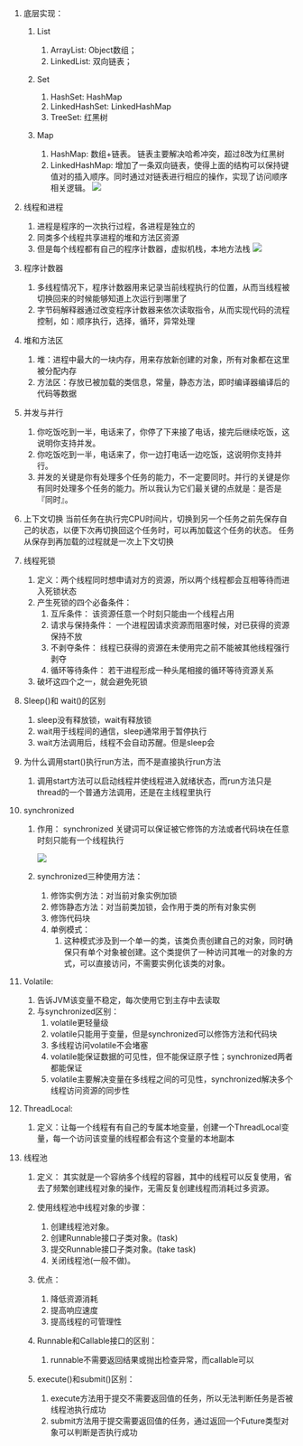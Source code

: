 1. 底层实现： 
	1. List
		1. ArrayList: Object数组； 
		2. LinkedList: 双向链表；

	2. Set
		1. HashSet: HashMap
		2. LinkedHashSet: LinkedHashMap
		3. TreeSet: 红黑树
	3. Map
		1. HashMap: 数组+链表。 链表主要解决哈希冲突，超过8改为红黑树
		2. LinkedHashMap: 增加了一条双向链表，使得上面的结构可以保持键值对的插入顺序。同时通过对链表进行相应的操作，实现了访问顺序相关逻辑。
		![](https://i.imgur.com/wN4Vh23.png)

2. 线程和进程
	1. 进程是程序的一次执行过程，各进程是独立的
	2. 同类多个线程共享进程的堆和方法区资源
	3. 但是每个线程都有自己的程序计数器，虚拟机栈，本地方法栈
		![](https://i.imgur.com/0TazcwD.png)

3. 程序计数器
	1. 多线程情况下，程序计数器用来记录当前线程执行的位置，从而当线程被切换回来的时候能够知道上次运行到哪里了
	2. 字节码解释器通过改变程序计数器来依次读取指令，从而实现代码的流程控制，如：顺序执行，选择，循环，异常处理
	

4. 堆和方法区	
	1. 堆：进程中最大的一块内存，用来存放新创建的对象，所有对象都在这里被分配内存
	2. 方法区：存放已被加载的类信息，常量，静态方法，即时编译器编译后的代码等数据


5. 并发与并行
	1. 你吃饭吃到一半，电话来了，你停了下来接了电话，接完后继续吃饭，这说明你支持并发。
	2. 你吃饭吃到一半，电话来了，你一边打电话一边吃饭，这说明你支持并行。
	3. 并发的关键是你有处理多个任务的能力，不一定要同时。并行的关键是你有同时处理多个任务的能力。所以我认为它们最关键的点就是：是否是『同时』。

6. 上下文切换
	当前任务在执行完CPU时间片，切换到另一个任务之前先保存自己的状态，以便下次再切换回这个任务时，可以再加载这个任务的状态。
	任务从保存到再加载的过程就是一次上下文切换

7. 线程死锁
	1. 定义：两个线程同时想申请对方的资源，所以两个线程都会互相等待而进入死锁状态
	2. 产生死锁的四个必备条件：
		1. 互斥条件：		该资源任意一个时刻只能由一个线程占用
		2. 请求与保持条件：   一个进程因请求资源而阻塞时候，对已获得的资源保持不放
		3. 不剥夺条件：       线程已获得的资源在未使用完之前不能被其他线程强行剥夺
		4. 循环等待条件：		若干进程形成一种头尾相接的循环等待资源关系
	3. 破坏这四个之一，就会避免死锁

8. Sleep()和 wait()的区别
	1. sleep没有释放锁，wait有释放锁
	2. wait用于线程间的通信，sleep通常用于暂停执行
	3. wait方法调用后，线程不会自动苏醒。但是sleep会

9. 为什么调用start()执行run方法，而不是直接执行run方法
	1. 调用start方法可以启动线程并使线程进入就绪状态，而run方法只是thread的一个普通方法调用，还是在主线程里执行

10. synchronized
	1. 作用： synchronized 关键词可以保证被它修饰的方法或者代码块在任意时刻只能有一个线程执行
	  	
		  ![](https://i.imgur.com/YGT8NoB.png)
	2. synchronized三种使用方法：
		1. 修饰实例方法：对当前对象实例加锁
		2. 修饰静态方法：对当前类加锁，会作用于类的所有对象实例
		3. 修饰代码块
		3. 单例模式： 
			1. 这种模式涉及到一个单一的类，该类负责创建自己的对象，同时确保只有单个对象被创建。这个类提供了一种访问其唯一的对象的方式，可以直接访问，不需要实例化该类的对象。

11. Volatile:
	1. 告诉JVM该变量不稳定，每次使用它到主存中去读取
	2. 与synchronized区别：
		1. volatile更轻量级
		2. volatile只能用于变量，但是synchronized可以修饰方法和代码块
		3. 多线程访问volatile不会堵塞
		4. volatile能保证数据的可见性，但不能保证原子性；synchronized两者都能保证
		5. volatile主要解决变量在多线程之间的可见性，synchronized解决多个线程访问资源的同步性

12. ThreadLocal:
	1. 定义：让每一个线程有有自己的专属本地变量，创建一个ThreadLocal变量，每一个访问该变量的线程都会有这个变量的本地副本

13. 线程池
	1. 定义： 其实就是一个容纳多个线程的容器，其中的线程可以反复使用，省去了频繁创建线程对象的操作，无需反复创建线程而消耗过多资源。
	2. 使用线程池中线程对象的步骤：
		1. 创建线程池对象。
		2. 创建Runnable接口子类对象。(task)
		3. 提交Runnable接口子类对象。(take task)
		4. 关闭线程池(一般不做)。
	3. 优点：
		1. 降低资源消耗
		2. 提高响应速度
		3. 提高线程的可管理性

	4. Runnable和Callable接口的区别：
		1. runnable不需要返回结果或抛出检查异常，而callable可以
	5. execute()和submit()区别：
		1. execute方法用于提交不需要返回值的任务，所以无法判断任务是否被线程池执行成功
		2. submit方法用于提交需要返回值的任务，通过返回一个Future类型对象可以判断是否执行成功